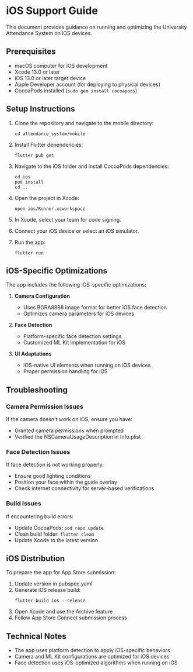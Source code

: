 # iOS Support Guide

This document provides guidance on running and optimizing the University Attendance System on iOS devices.

## Prerequisites

- macOS computer for iOS development
- Xcode 13.0 or later
- iOS 13.0 or later target device
- Apple Developer account (for deploying to physical devices)
- CocoaPods installed (`sudo gem install cocoapods`)

## Setup Instructions

1. Clone the repository and navigate to the mobile directory:
   ```
   cd attendance_system/mobile
   ```

2. Install Flutter dependencies:
   ```
   flutter pub get
   ```

3. Navigate to the iOS folder and install CocoaPods dependencies:
   ```
   cd ios
   pod install
   cd ..
   ```

4. Open the project in Xcode:
   ```
   open ios/Runner.xcworkspace
   ```

5. In Xcode, select your team for code signing.

6. Connect your iOS device or select an iOS simulator.

7. Run the app:
   ```
   flutter run
   ```

## iOS-Specific Optimizations

The app includes the following iOS-specific optimizations:

1. **Camera Configuration**
   - Uses BGRA8888 image format for better iOS face detection
   - Optimizes camera parameters for iOS devices

2. **Face Detection**
   - Platform-specific face detection settings
   - Customized ML Kit implementation for iOS

3. **UI Adaptations**
   - iOS-native UI elements when running on iOS devices
   - Proper permission handling for iOS

## Troubleshooting

### Camera Permission Issues
If the camera doesn't work on iOS, ensure you have:
- Granted camera permissions when prompted
- Verified the NSCameraUsageDescription in Info.plist

### Face Detection Issues
If face detection is not working properly:
- Ensure good lighting conditions
- Position your face within the guide overlay
- Check internet connectivity for server-based verifications

### Build Issues
If encountering build errors:
- Update CocoaPods: `pod repo update`
- Clean build folder: `flutter clean`
- Update Xcode to the latest version

## iOS Distribution

To prepare the app for App Store submission:

1. Update version in pubspec.yaml
2. Generate iOS release build:
   ```
   flutter build ios --release
   ```
3. Open Xcode and use the Archive feature
4. Follow App Store Connect submission process

## Technical Notes

- The app uses platform detection to apply iOS-specific behaviors
- Camera and ML Kit configurations are optimized for iOS devices
- Face detection uses iOS-optimized algorithms when running on iOS
